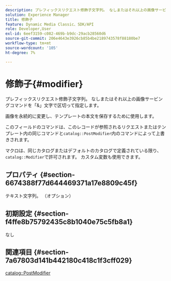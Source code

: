 ```yaml
---
description: プレフィックスリクエスト修飾子文字列。 なしまたはそれ以上の画像サービングコマンドを「&」文字で区切って指定します。
solution: Experience Manager
title: 修飾子
feature: Dynamic Media Classic、SDK/API
role: Developer,User
exl-id: 6eef3159-c082-469b-b9dc-29acb28560d6
source-git-commit: 206e4643e3926cb85b4be2189743578f88180be7
workflow-type: tm+mt
source-wordcount: '105'
ht-degree: 7%

---
```


# 修飾子{#modifier}

プレフィックスリクエスト修飾子文字列。 なしまたはそれ以上の画像サービングコマンドを「&amp;」文字で区切って指定します。

画像を永続的に変更し、テンプレートの本文を保存するために使用します。

このフィールドのコマンドは、このレコードが参照されるリクエストまたはテンプレート内の同じコマンドと`catalog::PostModifier`内のコマンドによって上書きされます。

マクロは、同じカタログまたはデフォルトのカタログで定義されている限り、`catalog::Modifier`で許可されます。 カスタム変数も使用できます。

## プロパティ {#section-6674388f77d644469371a17e8809c45f}

テキスト文字列。 （オプション）

## 初期設定 {#section-f4ffe8b75792435c8b1040e75c5fb8a1}

なし

## 関連項目 {#section-7a67803d141b442180c418c1f3cff029}

[catalog::PostModifier](../../../../../../is-api/image-catalog/image-serving-api-ref/c-image-catalog-reference/c-image-svg-data-reference/c-image-data-reference/r-postmodifier-cat.md#reference-4bc3738a812b4e7c8a180e27bfbd770b)
